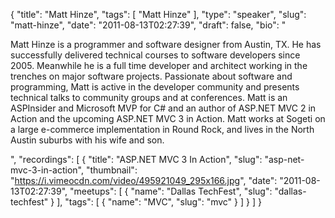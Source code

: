 {
  "title": "Matt Hinze",
  "tags": [
    "Matt Hinze"
  ],
  "type": "speaker",
  "slug": "matt-hinze",
  "date": "2011-08-13T02:27:39",
  "draft": false,
  "bio": "<p>Matt Hinze is a programmer and software designer from Austin, TX. He has successfully delivered technical courses to software developers since 2005. Meanwhile he is a full time developer and architect working in the trenches on major software projects. Passionate about software and programming, Matt is active in the developer community and presents technical talks to community groups and at conferences. Matt is an ASPInsider and Microsoft MVP for C# and an author of ASP.NET MVC 2 in Action and the upcoming ASP.NET MVC 3 in Action. Matt works at Sogeti on a large e-commerce implementation in Round Rock, and lives in the North Austin suburbs with his wife and son.</p>",
  "recordings": [
    {
      "title": "ASP.NET MVC 3 In Action",
      "slug": "asp-net-mvc-3-in-action",
      "thumbnail": "https://i.vimeocdn.com/video/495921049_295x166.jpg",
      "date": "2011-08-13T02:27:39",
      "meetups": [
        {
          "name": "Dallas TechFest",
          "slug": "dallas-techfest"
        }
      ],
      "tags": [
        {
          "name": "MVC",
          "slug": "mvc"
        }
      ]
    }
  ]
}